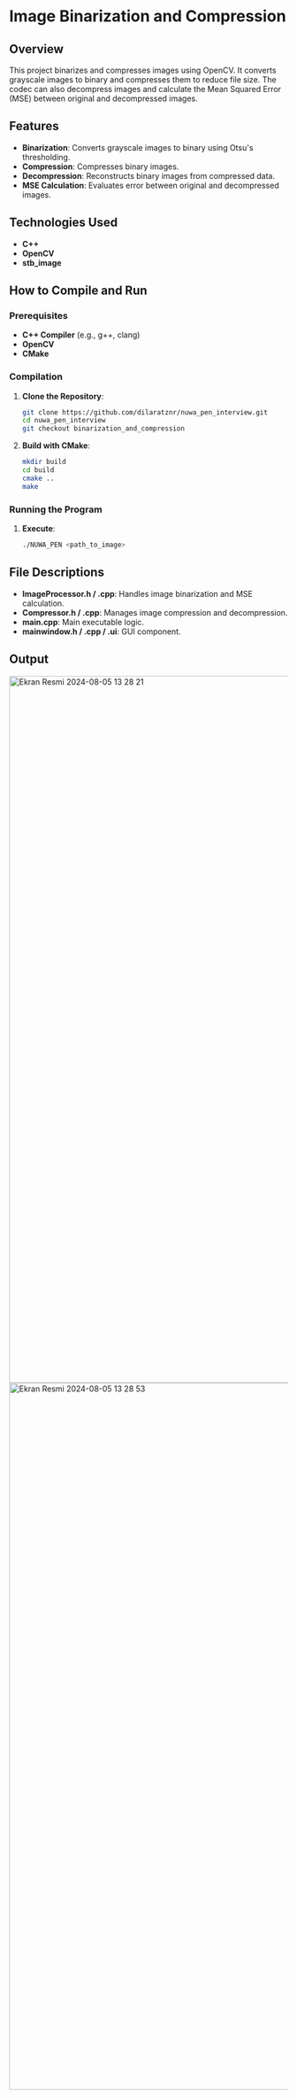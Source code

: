 
# Image Binarization and Compression

## Overview

This project binarizes and compresses images using OpenCV. It converts grayscale images to binary and compresses them to reduce file size. The codec can also decompress images and calculate the Mean Squared Error (MSE) between original and decompressed images.

## Features

- **Binarization**: Converts grayscale images to binary using Otsu's thresholding.
- **Compression**: Compresses binary images.
- **Decompression**: Reconstructs binary images from compressed data.
- **MSE Calculation**: Evaluates error between original and decompressed images.

## Technologies Used

- **C++**
- **OpenCV**
- **stb_image**

## How to Compile and Run

### Prerequisites

- **C++ Compiler** (e.g., g++, clang)
- **OpenCV**
- **CMake**

### Compilation

1. **Clone the Repository**:
    ```sh
    git clone https://github.com/dilaratznr/nuwa_pen_interview.git
    cd nuwa_pen_interview
    git checkout binarization_and_compression
    ```

2. **Build with CMake**:
    ```sh
    mkdir build
    cd build
    cmake ..
    make
    ```

### Running the Program

1. **Execute**:
    ```sh
    ./NUWA_PEN <path_to_image>
    ```

## File Descriptions

- **ImageProcessor.h / .cpp**: Handles image binarization and MSE calculation.
- **Compressor.h / .cpp**: Manages image compression and decompression.
- **main.cpp**: Main executable logic.
- **mainwindow.h / .cpp / .ui**: GUI component.

## Output
<img width="1277" alt="Ekran Resmi 2024-08-05 13 28 21" src="https://github.com/user-attachments/assets/c69dd7e2-4c18-44df-a6f0-b2985cb847fd">

<img width="1277" alt="Ekran Resmi 2024-08-05 13 28 53" src="https://github.com/user-attachments/assets/ceb67b52-a5fa-4f44-94c4-699d7c362fd6">


